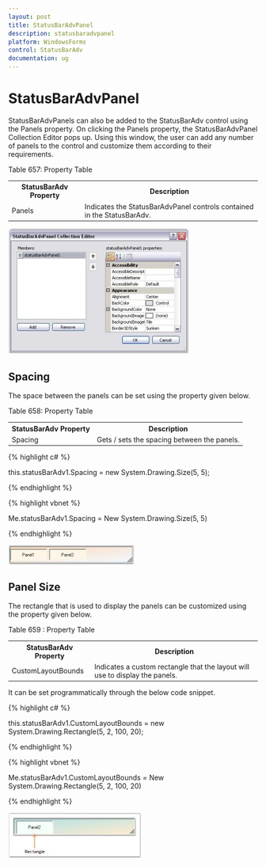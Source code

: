 ```yaml
---
layout: post
title: StatusBarAdvPanel
description: statusbaradvpanel
platform: WindowsForms
control: StatusBarAdv
documentation: ug
---
```


# StatusBarAdvPanel

StatusBarAdvPanels can also be added to the StatusBarAdv control using the Panels property. On clicking the Panels property, the StatusBarAdvPanel Collection Editor pops up. Using this window, the user can add any number of panels to the control and customize them according to their requirements.

Table 657: Property Table

<table>
<tr>
<th>
StatusBarAdv Property</th><th>
Description</th></tr>
<tr>
<td>
Panels</td><td>
Indicates the StatusBarAdvPanel controls contained in the StatusBarAdv.</td></tr>
</table>


![](Overview_images/Overview_img70.jpeg) 



## Spacing

The space between the panels can be set using the property given below.

Table 658: Property Table

<table>
<tr>
<th>
StatusBarAdv Property</th><th>
Description</th></tr>
<tr>
<td>
Spacing</td><td>
Gets / sets the spacing between the panels.</td></tr>
</table>


{% highlight c# %}



this.statusBarAdv1.Spacing = new System.Drawing.Size(5, 5);

{% endhighlight %}

{% highlight vbnet %}



Me.statusBarAdv1.Spacing = New System.Drawing.Size(5, 5)

{% endhighlight %}

![](Overview_images/Overview_img71.jpeg) 


## Panel Size

The rectangle that is used to display the panels can be customized using the property given below.

Table 659 : Property Table

<table>
<tr>
<th>
StatusBarAdv Property</th><th>
Description</th></tr>
<tr>
<td>
CustomLayoutBounds</td><td>
Indicates a custom rectangle that the layout will use to display the panels.</td></tr>
</table>


It can be set programmatically through the below code snippet.

{% highlight c# %}



this.statusBarAdv1.CustomLayoutBounds = new System.Drawing.Rectangle(5, 2, 100, 20);

{% endhighlight %}

{% highlight vbnet %}



Me.statusBarAdv1.CustomLayoutBounds = New System.Drawing.Rectangle(5, 2, 100, 20)

{% endhighlight %}

![](Overview_images/Overview_img72.jpeg) 



